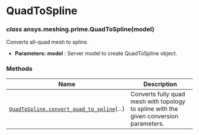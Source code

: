 # QuadToSpline



### *class* ansys.meshing.prime.QuadToSpline(model)

Converts all-quad mesh to spline.

* **Parameters:**
  **model**
  : Server model to create QuadToSpline object.

<!-- !! processed by numpydoc !! -->

### Methods

| Name | Description |
|--------------------------------------------------------------------------------------------------------------------------------------------------------------------|------------------------------------------------------------------------------------------|
| [`QuadToSpline.convert_quad_to_spline`](ansys.meshing.prime.QuadToSpline.convert_quad_to_spline.md#ansys.meshing.prime.QuadToSpline.convert_quad_to_spline)(...)   | Converts fully quad mesh with topology to spline with the given conversion parameters.   |

